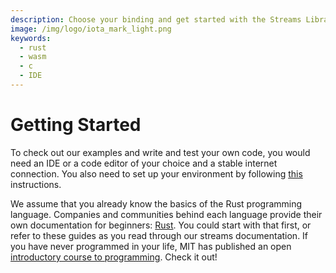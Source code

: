 ```yaml
---
description: Choose your binding and get started with the Streams Library.
image: /img/logo/iota_mark_light.png
keywords:
  - rust
  - wasm
  - c
  - IDE
---
```


# Getting Started

To check out our examples and write and test your own code, you would need an IDE or a code editor of your choice and a stable internet connection. You also need to set up your environment by following [this](./libraries/rust/getting_started.md) instructions.

We assume that you already know the basics of the Rust programming language. Companies and communities behind each language provide their own documentation for beginners: [Rust](https://www.rust-lang.org/learn/get-started). You could start with that first, or refer to these guides as you read through our streams documentation. If you have never programmed in your life, MIT has published an open [introductory course to programming](https://ocw.mit.edu/courses/intro-programming/#general). Check it out!
